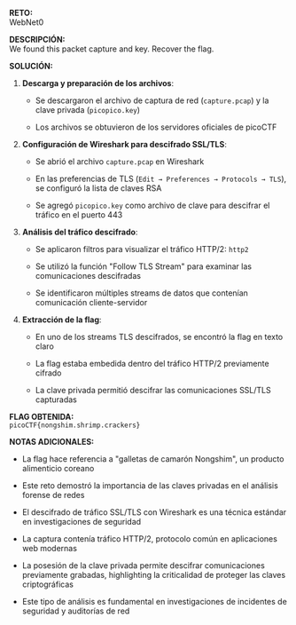 **RETO:**  
WebNet0

**DESCRIPCIÓN:**  
We found this packet capture and key. Recover the flag.

**SOLUCIÓN:**

1. **Descarga y preparación de los archivos**:
    
    - Se descargaron el archivo de captura de red (`capture.pcap`) y la clave privada (`picopico.key`)
        
    - Los archivos se obtuvieron de los servidores oficiales de picoCTF
        
2. **Configuración de Wireshark para descifrado SSL/TLS**:
    
    - Se abrió el archivo `capture.pcap` en Wireshark
        
    - En las preferencias de TLS (`Edit → Preferences → Protocols → TLS`), se configuró la lista de claves RSA
        
    - Se agregó `picopico.key` como archivo de clave para descifrar el tráfico en el puerto 443
        
3. **Análisis del tráfico descifrado**:
    
    - Se aplicaron filtros para visualizar el tráfico HTTP/2: `http2`
        
    - Se utilizó la función "Follow TLS Stream" para examinar las comunicaciones descifradas
        
    - Se identificaron múltiples streams de datos que contenían comunicación cliente-servidor
        
4. **Extracción de la flag**:
    
    - En uno de los streams TLS descifrados, se encontró la flag en texto claro
        
    - La flag estaba embedida dentro del tráfico HTTP/2 previamente cifrado
        
    - La clave privada permitió descifrar las comunicaciones SSL/TLS capturadas
        

**FLAG OBTENIDA:**  
`picoCTF{nongshim.shrimp.crackers}`

**NOTAS ADICIONALES:**

- La flag hace referencia a "galletas de camarón Nongshim", un producto alimenticio coreano
    
- Este reto demostró la importancia de las claves privadas en el análisis forense de redes
    
- El descifrado de tráfico SSL/TLS con Wireshark es una técnica estándar en investigaciones de seguridad
    
- La captura contenía tráfico HTTP/2, protocolo común en aplicaciones web modernas
    
- La posesión de la clave privada permite descifrar comunicaciones previamente grabadas, highlighting la criticalidad de proteger las claves criptográficas
    
- Este tipo de análisis es fundamental en investigaciones de incidentes de seguridad y auditorías de red